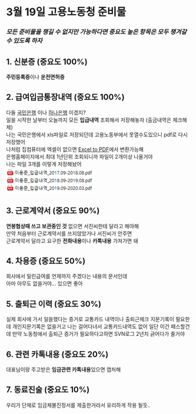 # 3월 19일 고용노동청 준비물

### *모든 준비물을 챙길 수 없지만 가능하다면 중요도 높은 항목은 모두 챙겨갈 수 있도록 하자* ###

## 1. 신분증 (중요도 100%)
**주민등록증**이나 **운전면허증**

## 2. 급여입금통장내역 (중요도 100%)
다들 [국민은행](https://www.kbstar.com/) 이나 [하나은행](https://www.kebhana.com/index.html) 이겠지?   
일을 시작한 날부터 오늘까지 모든 **입급내역** 조회해서 저장해놓자 (출금내역은 체크해제)   
나는 국민은행에서 xls파일로 저장되던데 고용노동부에서 못열수도있으니 pdf로 다시 저장했어   
나처럼 집컴퓨터에 엑셀이 없으면 [Excel to PDF](https://smallpdf.com/kr/excel-to-pdf)에서 변환가능해    
은행홈페이지에서 최대 1년단위 조회되니까 파일이 2개이상 나올거야   
나는 파일 3개를 이렇게 저장해놨어   
![입급내역](log.png)  
  
  
## 3. 근로계약서 (중요도 90%)
**연봉협상때 쓰고 보관중인 것** 
없으면 서진씨한테 달라고 해야해  
만약 처음부터 근로계약서를 쓰지않았거나 서진씨가 안주면  
근로계약서 달라고 요구한 **전화내용**이나 **카톡내용** 가져가면 돼   
  
   
## 4. 차용증 (중요도 50%)
회사에서 밀린급여를 언제까지 주겠다는 내용의 문서인데  
아마 아무도 없을거야... 있으면 좋아    
  
   
## 5. 출퇴근 이력 (중요도 30%)    
실제 회사에 가서 일을했다는 증거로 교통카드 내역이나 출퇴근체크 지문기록이 필요한데
개인지문기록은 없을거고 나는 걸어다녀서 교통카드내역도 없어
일단 이건 패스할건데 만약 노동청에서 출퇴근 증거가 필요하다고하면 SVN로그 2년치 긁어다가 줄거야   
  
   
## 6. 관련 카톡내용 (중요도 20%) 
대표님이랑 주고받은 **임금관련 카톡내용**있으면 캡처해   
     
   
## 7. 동료진술 (중요도 10%)   
우리가 단체로 임금체불진정서를 제출한거라서 유리하게 작용 될듯..  

  



